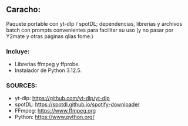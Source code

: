 ## Caracho:
Paquete portable con yt-dlp / spotDL; dependencias, librerias y archivos batch con prompts convenientes para facilitar su uso (y no pasar por Y2mate y otras páginas qlias fome.)

### Incluye:
- Librerias ffmpeg y ffprobe.
- Instalador de Python 3.12.5.  
    
### SOURCES:
- yt-dlp: https://github.com/yt-dlp/yt-dlp
- spotDL: https://spotdl.github.io/spotify-downloader
- FFmpeg: https://www.ffmpeg.org
- Python: https://www.python.org/
